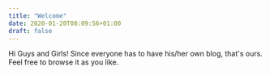 ```yaml
---
title: "Welcome"
date: 2020-01-20T08:09:56+01:00
draft: false
---
```

Hi Guys and Girls! Since everyone has to have his/her own blog, that's ours. Feel free to browse it as you like.
